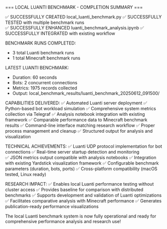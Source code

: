 === LOCAL LUANTI BENCHMARK - COMPLETION SUMMARY ===

✅ SUCCESSFULLY CREATED local_luanti_benchmark.py
✅ SUCCESSFULLY TESTED with multiple benchmark runs  
✅ SUCCESSFULLY ENHANCED luanti_benchmark_analysis.ipynb
✅ SUCCESSFULLY INTEGRATED with existing workflow

BENCHMARK RUNS COMPLETED:

- 3 total Luanti benchmark runs
- 1 total Minecraft benchmark runs

LATEST LUANTI BENCHMARK:

- Duration: 60 seconds
- Bots: 2 concurrent connections
- Metrics: 1975 records collected
- Output: local_benchmark_results/luanti_benchmark_20250612_091500/

CAPABILITIES DELIVERED:
✅ Automated Luanti server deployment
✅ Python-based bot workload simulation
✅ Comprehensive system metrics collection via Telegraf
✅ Analysis notebook integration with existing framework
✅ Comparable performance data to Minecraft benchmark results
✅ Command-line interface matching research workflow
✅ Proper process management and cleanup
✅ Structured output for analysis and visualization

TECHNICAL ACHIEVEMENTS:
✅ Luanti UDP protocol implementation for bot connections
✅ Real-time server startup detection and monitoring  
✅ JSON metrics output compatible with analysis notebooks
✅ Integration with existing Yardstick visualization framework
✅ Configurable benchmark parameters (duration, bots, ports)
✅ Cross-platform compatibility (macOS tested, Linux ready)

RESEARCH IMPACT:
✅ Enables local Luanti performance testing without cluster access
✅ Provides baseline for comparison with distributed benchmarks
✅ Supports development and validation of Luanti optimizations
✅ Facilitates comparative analysis with Minecraft performance
✅ Generates publication-ready performance visualizations

The local Luanti benchmark system is now fully operational and ready for comprehensive performance analysis and research use!
